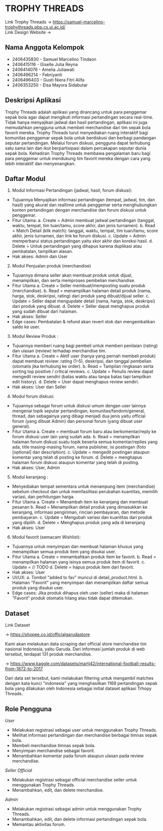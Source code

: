 # TROPHY THREADS

Link Trophy Threads &rarr; https://samuel-marcelino-trophythreads.pbp.cs.ui.ac.id/
\
Link Design Website &rarr;

## Nama Anggota Kelompok
- 2406435830 - Samuel Marcelino Tindaon
- 2406415116 - Giselle Julia Reyna
- 2406414076 - Amelia Juliawati
- 2406496214 - Febriyanti
- 2406496403 - Gusti Niera Fitri Alifa
- 2406353250 - Elsa Mayora Sidabutar

## Deskripsi Aplikasi
Trophy Threads adalah aplikasi yang dirancang untuk para penggemar sepak bola agar dapat mengikuti informasi pertandingan secara real-time. Tidak hanya menyajikan jadwal dan hasil pertandingan, aplikasi ini juga memudahkan pengguna untuk membeli merchandise dari tim sepak bola favorit mereka. Trophy Threads turut menyediakan ruang interaktif bagi komunitas penggemar sepak bola untuk berdiskusi dan berbagi pandangan seputar pertandingan. Melalui forum diskusi, pengguna dapat terhubung satu sama lain dan ikut berpartisipasi dalam percakapan seputar dunia sepak bola. Kehadiran Trophy Threads membawa pengalaman baru bagi para penggemar untuk mendukung tim favorit mereka dengan cara yang lebih interaktif dan menyenangkan.

## Daftar Modul
1. Modul Informasi Pertandingan (jadwal, hasil, forum diskusi):
- Tujuannya Menyajikan informasi pertandingan (tempat, jadwal, tim, dan hasil) yang akurat dan realtime untuk penggemar serta menghubungkan konten pertandingan dengan merchandise dan forum diskusi untuk penggemar.
- Fitur Utama:
  a. Create = Admin membuat jadwal pertandingan (tanggal, waktu, tempat, tim tuan/tamu, score akhir, dan jenis turnamen).
  b. Read = Match Detail (klik match): tanggal, waktu, tempat, tim tuan/tamu, score akhir, jenis turnamen, dan link ke forum diskusi.
  c. Update = Admin memperbarui status pertandingan yaitu skor akhir dan koreksi hasil.
  d. Delete = Untuk pertandingan yang dihapus karena duplikasi atau pembatalan, tampilkan alasan.
- Hak akses: Admin dan User
   
2. Modul Penjualan produk (merchandise)
- Tujuannya dimana seller akan membuat produk untuk dijual, menampilkan, dan serta memproses pembelian merchandise.
- Fitur Utama
  a. Create = Seller membuat/memposting suatu produk (merchandise).
  b. Read = menampilkan halaman detail produk (nama, harga, stok, deskripsi, rating) dari produk yang dibuat/dijual seller.
  c. Update = Seller dapat mengupdate detail (nama, harga, stok, deskripsi) dari produk yang dibuat.
  d. Delete = Seller dapat menghapus produk yang sudah dibuat dari halaman.
- Hak akses: Seller 
- Edge cases: Pembatalan & refund akan revert stok dan mengembalikan saldo ke user.
  
3. Modul Review Produk :
- Tujuannya memberi ruang bagi pembeli untuk memberi penilaian (rating) dan ulasan (review) terhadap merchandise tim.
- Fitur Utama
  a. Create = Aktif user (hanya yang pernah membeli produk) dapat membuat review: rating (1–5), deskripsi, dan tanggal pembelian (otomatis jika terhubung ke order).
  b. Read = Tampilan ringkasan serta sorting top positive / critical reviews.
  c. Update = Penulis review dapat mengedit review sendiri (batas waktu atau tanpa batas tapi tampilkan edit history).
  d. Delete = User dapat menghapus review sendiri.
- Hak akses: User dan Seller
  
4. Modul forum diskusi:
- Tujuannya sebagai forum untuk diskusi umum dengan user lainnya mengenai topik seputar pertandingan, komunitas/fandom/general, thread, dan sebagainya yang dibagi menjadi dua jenis yaitu official forum (yang dibuat Admin) dan personal forum (yang dibuat user general).
- Fitur Utama
  a. Create = membuat forum baru atau berkomentar/reply ke forum diskusi user lain yang sudah ada.
  b. Read = menampilkan halaman forum diskusi suatu topik beserta semua komentar/replies yang ada, title masing-masing forum, nama publisher, isi postingan (foto [optional] dan description).
  c. Update = mengedit postingan ataupun komentar yang telah di posting ke forum.
  d. Delete = menghapus halaman forum diskusi ataupun komentar yang telah di posting.
- Hak akses: User, Admin
  
5. Modul keranjang :
- Menyediakan tempat sementara untuk menampung item (merchandise) sebelum checkout dan untuk memfasilitasi perubahan kuantitas, memilih variasi, dan perhitungan harga. 
- Fitur Utama
  a. Create = Menambah item ke keranjang dan membuat pesanan
  b. Read = Menampilkan detail produk yang dimasukkan ke keranjang, informasi pengiriman, rincian pembayaran, dan metode pembayaran.
  c. Update = Mengubah variasi dan kuantitas dari produk yang dipilih.
  d. Delete = Menghapus produk yang ada di keranjang
- Hak akses: User

6. Modul favorit (semacam Wishlist):
- Tujuannya untuk menyimpan dan membuat halaman khusus yang menampilkan semua produk item yang disukai user.
- Fitur Utama
  a. Create = menambahkan produk item ke favorit.
  b. Read = menampilkan halaman yang isinya semua produk item di favorit.
  c. Update = // TODO 
  d. Delete = hapus produk item dari favorit.
- Hak akses: User 
- UI/UX:
  a. Tombol "added to fav" muncul di detail_product.html.
  b. Halaman "Favorit" yang menyimpan dan menampilkan daftar semua produk yang disukai user.
- Edge cases: Jika produk dihapus oleh user (seller) maka di halaman "Favorit" produk otomatis hilang atau tidak dapat ditemukan.

## Dataset
Link Dataset 

&rarr; https://shopee.co.id/officialgarudastore

Kami akan melakukan data scraping dari official store merchandise tim nasional Indonesia, yaitu Garuda. Dari informasi jumlah produk di web tersebut, terdapat 131 produk merchandise.

&rarr; https://www.kaggle.com/datasets/martj42/international-football-results-from-1872-to-2017

Dari data set tersebut, kami melakukan filtering untuk mengambil matches dengan kata kunci "indonesia" yang menghasilkan 1169 pertandingan sepak bola yang dilakukan oleh Indonesia sebagai initial dataset aplikasi Trhopy Threads.

## Role Pengguna
*User*
- Melakukan registrasi sebagai user untuk menggunakan Trophy Threads.
- Melihat informasi pertandingan dan merchandise berbagai timnas sepak bola.
- Membeli merchandise timnas sepak bola. 
- Menyimpan merchandise sebagai favorit.
- Menambahkan komentar pada forum ataupun ulasan pada review merchandise.

*Seller Official*
- Melakukan registrasi sebagai official merchandise seller untuk menggunakan Trophy Threads.
- Menambahkan, edit, dan delete merchandise.

*Admin*
- Melakukan registrasi sebagai admin untuk menggunakan Trophy Threads.
- Menambahkan, edit, dan delete informasi pertandingan sepak bola.
- Memantau aktivitas forum.
